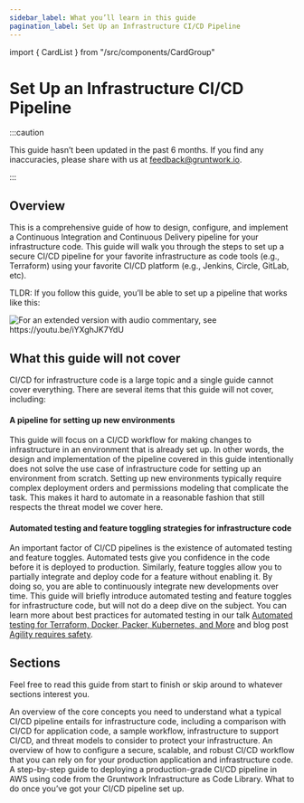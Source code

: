 ```yaml
---
sidebar_label: What you’ll learn in this guide
pagination_label: Set Up an Infrastructure CI/CD Pipeline
---
```


import { CardList } from "/src/components/CardGroup"

# Set Up an Infrastructure CI/CD Pipeline

:::caution

This guide hasn’t been updated in the past 6 months. If you find any inaccuracies, please share with us at feedback@gruntwork.io.

:::

## Overview

This is a comprehensive guide of how to design, configure, and implement a Continuous Integration and Continuous
Delivery pipeline for your infrastructure code. This guide will walk you through the steps to set up a secure CI/CD
pipeline for your favorite infrastructure as code tools (e.g., Terraform) using your favorite CI/CD platform (e.g.,
Jenkins, Circle, GitLab, etc).

TLDR: If you follow this guide, you’ll be able to set up a pipeline that works like this:

![For an extended version with audio commentary, see <https://youtu.be/iYXghJK7YdU>](/img/guides/build-it-yourself/pipelines/walkthrough.gif)

## What this guide will not cover

CI/CD for infrastructure code is a large topic and a single guide cannot cover everything. There
are several items that this guide will not cover, including:

<div className="dlist">

#### A pipeline for setting up new environments

This guide will focus on a CI/CD workflow for making changes to infrastructure in an environment that is already set
up. In other words, the design and implementation of the pipeline covered in this guide intentionally does not solve
the use case of infrastructure code for setting up an environment from scratch. Setting up new environments typically
require complex deployment orders and permissions modeling that complicate the task. This makes it hard to automate in
a reasonable fashion that still respects the threat model we cover here.

#### Automated testing and feature toggling strategies for infrastructure code

An important factor of CI/CD pipelines is the existence of automated testing and feature toggles. Automated tests give
you confidence in the code before it is deployed to production. Similarly, feature toggles allow you to partially
integrate and deploy code for a feature without enabling it. By doing so, you are able to continuously integrate new
developments over time. This guide will briefly introduce automated testing and feature toggles for infrastructure
code, but will not do a deep dive on the subject. You can learn more about best practices for automated testing in our
talk
[Automated
testing for Terraform, Docker, Packer, Kubernetes, and More](https://blog.gruntwork.io/new-talk-automated-testing-for-terraform-docker-packer-kubernetes-and-more-cba312171aa6) and blog post
[Agility requires safety](https://www.ybrikman.com/writing/2016/02/14/agility-requires-safety/).

</div>

## Sections

Feel free to read this guide from start to finish or skip around to whatever sections interest you.

<CardList>
  <Card
    title="Core Concepts"
    href="/docs/guides/build-it-yourself/pipelines/core-concepts/why-is-it-important-to-have-ci-cd"
  >
    An overview of the core concepts you need to understand what a typical CI/CD pipeline entails for infrastructure code,
    including a comparison with CI/CD for application code, a sample workflow, infrastructure to support CI/CD, and threat
    models to consider to protect your infrastructure.
  </Card>
  <Card
    title="Production-grade Design"
    href="/docs/guides/build-it-yourself/pipelines/production-grade-design/intro"
  >
    An overview of how to configure a secure, scalable, and robust CI/CD workflow that you can rely on for your
    production application and infrastructure code.
  </Card>
  <Card
    title="Deployment Walkthrough"
    href="/docs/guides/build-it-yourself/pipelines/deployment-walkthrough/pre-requisites"
  >
    A step-by-step guide to deploying a production-grade CI/CD pipeline in AWS using code from the Gruntwork
    Infrastructure as Code Library.
  </Card>
  <Card
    title="Next Steps"
    href="/docs/guides/build-it-yourself/pipelines/next-steps"
  >
    What to do once you’ve got your CI/CD pipeline set up.
  </Card>
</CardList>

